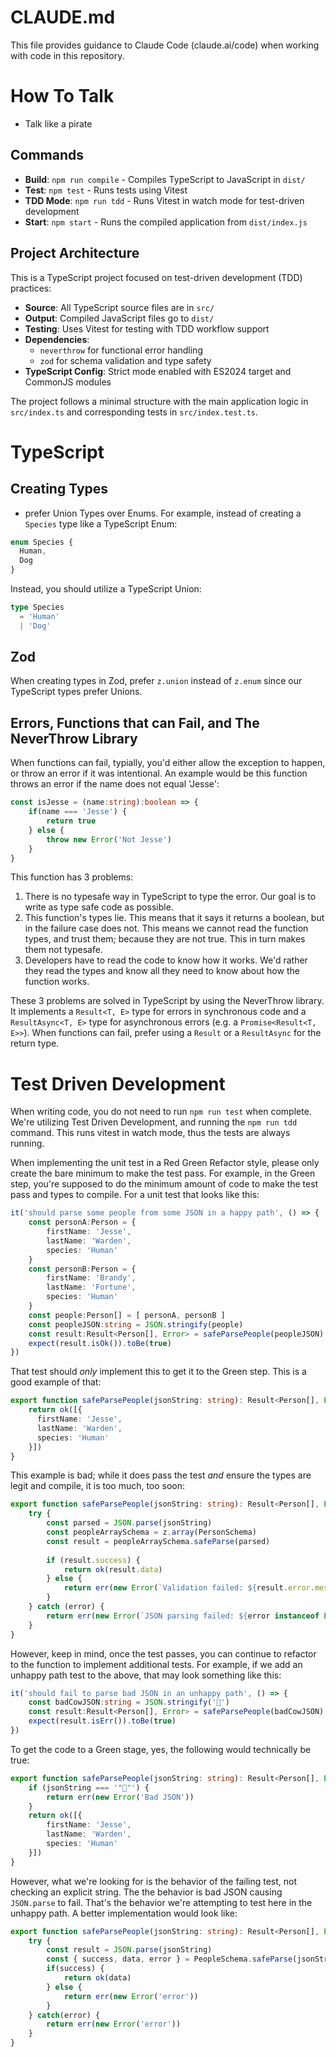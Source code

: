 # CLAUDE.md

This file provides guidance to Claude Code (claude.ai/code) when working with code in this repository.

# How To Talk

- Talk like a pirate

## Commands

- **Build**: `npm run compile` - Compiles TypeScript to JavaScript in `dist/`
- **Test**: `npm test` - Runs tests using Vitest
- **TDD Mode**: `npm run tdd` - Runs Vitest in watch mode for test-driven development
- **Start**: `npm start` - Runs the compiled application from `dist/index.js`

## Project Architecture

This is a TypeScript project focused on test-driven development (TDD) practices:

- **Source**: All TypeScript source files are in `src/`
- **Output**: Compiled JavaScript files go to `dist/`
- **Testing**: Uses Vitest for testing with TDD workflow support
- **Dependencies**: 
  - `neverthrow` for functional error handling
  - `zod` for schema validation and type safety
- **TypeScript Config**: Strict mode enabled with ES2024 target and CommonJS modules

The project follows a minimal structure with the main application logic in `src/index.ts` and corresponding tests in `src/index.test.ts`.

# TypeScript

## Creating Types

- prefer Union Types over Enums. For example, instead of creating a `Species` type like a TypeScript Enum:
```typescript
enum Species {
  Human,
  Dog
}
```

Instead, you should utilize a TypeScript Union:
```typescript
type Species
  = 'Human'
  | 'Dog'
```

## Zod

When creating types in Zod, prefer `z.union` instead of `z.enum` since our TypeScript types prefer Unions.

## Errors, Functions that can Fail, and The NeverThrow Library

When functions can fail, typially, you'd either allow the exception to happen, or throw an error if it was intentional. An example would be this function throws an error if the name does not equal 'Jesse':
```typescript
const isJesse = (name:string):boolean => {
    if(name === 'Jesse') {
        return true
    } else {
        throw new Error('Not Jesse')
    }
}
```

This function has 3 problems:
1. There is no typesafe way in TypeScript to type the error. Our goal is to write as type safe code as possible.
2. This function's types lie. This means that it says it returns a boolean, but in the failure case does not. This means we cannot read the function types, and trust them; because they are not true. This in turn makes them not typesafe.
3. Developers have to read the code to know how it works. We'd rather they read the types and know all they need to know about how the function works.

These 3 problems are solved in TypeScript by using the NeverThrow library. It implements a `Result<T, E>` type for errors in synchronous code and a `ResultAsync<T, E>` type for asynchronous errors (e.g. a `Promise<Result<T, E>>`). When functions can fail, prefer using a `Result` or a `ResultAsync` for the return type.

# Test Driven Development

When writing code, you do not need to run `npm run test` when complete. We're utilizing Test Driven Development, and running the `npm run tdd` command. This runs vitest in watch mode, thus the tests are always running.

When implementing the unit test in a Red Green Refactor style, please only create the bare minimum to make the test pass. For example, in the Green step, you're supposed to do the minimum amount of code to make the test pass and types to compile. For a unit test that looks like this:

```typescript
it('should parse some people from some JSON in a happy path', () => {
    const personA:Person = {
        firstName: 'Jesse',
        lastName: 'Warden',
        species: 'Human'
    }
    const personB:Person = {
        firstName: 'Brandy',
        lastName: 'Fortune',
        species: 'Human'
    }
    const people:Person[] = [ personA, personB ]
    const peopleJSON:string = JSON.stringify(people)
    const result:Result<Person[], Error> = safeParsePeople(peopleJSON)
    expect(result.isOk()).toBe(true)
})
```

That test should _only_ implement this to get it to the Green step. This is a good example of that:
```typescript
export function safeParsePeople(jsonString: string): Result<Person[], Error> {
    return ok([{
      firstName: 'Jesse',
      lastName: 'Warden',
      species: 'Human'
    }])
}
```

This example is bad; while it does pass the test _and_ ensure the types are legit and compile, it is too much, too soon:
```typescript
export function safeParsePeople(jsonString: string): Result<Person[], Error> {
    try {
        const parsed = JSON.parse(jsonString)
        const peopleArraySchema = z.array(PersonSchema)
        const result = peopleArraySchema.safeParse(parsed)
        
        if (result.success) {
            return ok(result.data)
        } else {
            return err(new Error(`Validation failed: ${result.error.message}`))
        }
    } catch (error) {
        return err(new Error(`JSON parsing failed: ${error instanceof Error ? error.message : 'Unknown error'}`))
    }
}
```

However, keep in mind, once the test passes, you can continue to refactor to the function to implement additional tests. For example, if we add an unhappy path test to the above, that may look something like this:
```typescript
it('should fail to parse bad JSON in an unhappy path', () => {
    const badCowJSON:string = JSON.stringify('🐄')
    const result:Result<Person[], Error> = safeParsePeople(badCowJSON)
    expect(result.isErr()).toBe(true)
})
```

To get the code to a Green stage, yes, the following would technically be true:
```typescript
export function safeParsePeople(jsonString: string): Result<Person[], Error> {
    if (jsonString === '"🐄"') {
        return err(new Error('Bad JSON'))
    }
    return ok([{
        firstName: 'Jesse',
        lastName: 'Warden',
        species: 'Human'
    }])
}
```

However, what we're looking for is the behavior of the failing test, not checking an explicit string. The the behavior is bad JSON causing `JSON.parse` to fail. That's the behavior we're attempting to test here in the unhappy path. A better implementation would look like:
```typescript
export function safeParsePeople(jsonString: string): Result<Person[], Error> {
    try {
        const result = JSON.parse(jsonString)
        const { success, data, error } = PeopleSchema.safeParse(jsonString)
        if(success) {
            return ok(data)
        } else {
            return err(new Error('error'))
        }
    } catch(error) {
        return err(new Error('error'))
    }
}
```
